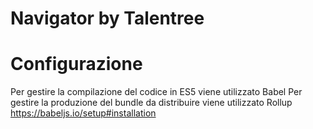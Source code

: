 # Navigator by Talentree


# Configurazione
Per gestire la compilazione del codice in ES5 viene utilizzato Babel
Per gestire la produzione del bundle da distribuire viene utilizzato Rollup
https://babeljs.io/setup#installation


